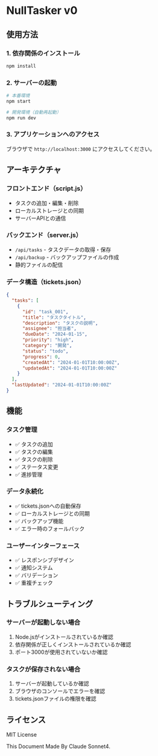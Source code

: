 # NullTasker v0


## 使用方法

### 1. 依存関係のインストール

```bash
npm install
```

### 2. サーバーの起動

```bash
# 本番環境
npm start

# 開発環境（自動再起動）
npm run dev
```

### 3. アプリケーションへのアクセス

ブラウザで `http://localhost:3000` にアクセスしてください。

## アーキテクチャ

### フロントエンド（script.js）
- タスクの追加・編集・削除
- ローカルストレージとの同期
- サーバーAPIとの通信

### バックエンド（server.js）
- `/api/tasks` - タスクデータの取得・保存
- `/api/backup` - バックアップファイルの作成
- 静的ファイルの配信

### データ構造（tickets.json）
```json
{
  "tasks": [
    {
      "id": "task_001",
      "title": "タスクタイトル",
      "description": "タスクの説明",
      "assignee": "担当者",
      "dueDate": "2024-01-15",
      "priority": "high",
      "category": "開発",
      "status": "todo",
      "progress": 0,
      "createdAt": "2024-01-01T10:00:00Z",
      "updatedAt": "2024-01-01T10:00:00Z"
    }
  ],
  "lastUpdated": "2024-01-01T10:00:00Z"
}
```

## 機能

### タスク管理
- ✅ タスクの追加
- ✅ タスクの編集
- ✅ タスクの削除
- ✅ ステータス変更
- ✅ 進捗管理

### データ永続化
- ✅ tickets.jsonへの自動保存
- ✅ ローカルストレージとの同期
- ✅ バックアップ機能
- ✅ エラー時のフォールバック

### ユーザーインターフェース
- ✅ レスポンシブデザイン
- ✅ 通知システム
- ✅ バリデーション
- ✅ 重複チェック


## トラブルシューティング

### サーバーが起動しない場合
1. Node.jsがインストールされているか確認
2. 依存関係が正しくインストールされているか確認
3. ポート3000が使用されていないか確認

### タスクが保存されない場合
1. サーバーが起動しているか確認
2. ブラウザのコンソールでエラーを確認
3. tickets.jsonファイルの権限を確認

## ライセンス

MIT License



This Document Made By Claude Sonnet4.